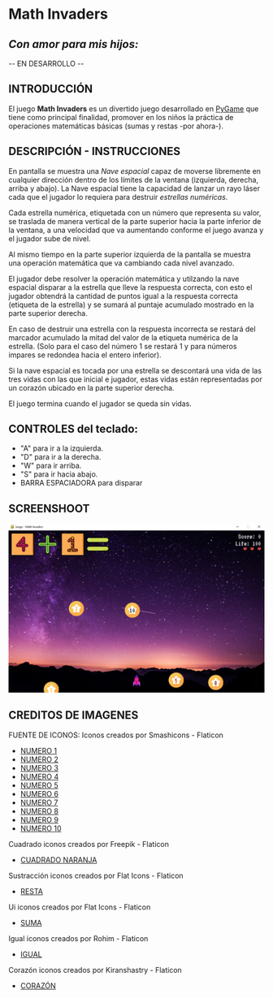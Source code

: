 # Math Invaders
## ***Con amor para mis hijos:***

-- EN DESARROLLO --

## **INTRODUCCIÓN**

El juego **Math Invaders** es un divertido juego desarrollado en [PyGame](https://www.pygame.org/) que tiene como principal finalidad, promover en los niños la práctica de operaciones matemáticas básicas (sumas y restas -por ahora-).

## **DESCRIPCIÓN - INSTRUCCIONES**

En pantalla se muestra una _Nave espacial_ capaz de moverse libremente en cualquier dirección dentro de los límites de la ventana (izquierda, derecha, arriba y abajo). La Nave espacial tiene la capacidad de lanzar un rayo láser cada que el jugador lo requiera para destruir _estrellas numéricas_.

Cada estrella numérica, etiquetada con un número que representa su valor, se traslada de manera vertical de la parte superior hacia la parte inferior de la ventana, a una velocidad que va aumentando conforme el juego avanza y el jugador sube de nivel.

Al mismo tiempo en la parte superior izquierda de la pantalla se muestra una operación matemática que va cambiando cada nivel avanzado.

El jugador debe resolver la operación matemática y utilzando la nave espacial disparar a la estrella que lleve la respuesta correcta, con esto el jugador obtendrá la cantidad de puntos igual a la respuesta correcta (etiqueta de la estrella) y se sumará al puntaje acumulado mostrado en la parte superior derecha.

En caso de destruir una estrella con la respuesta incorrecta se restará del marcador acumulado la mitad del valor de la etiqueta numérica de la estrella. (Solo para el caso del número 1 se restará 1 y para números impares se redondea hacia el entero inferior).

Si la nave espacial es tocada por una estrella se descontará una vida de las tres vidas con las que inicial e jugador, estas vidas están representadas por un corazón ubicado en la parte superior derecha.

El juego termina cuando el jugador se queda sin vidas.

## **CONTROLES del teclado:** 
* "A" para ir a la izquierda.
* "D" para ir a la derecha.
* "W" para ir arriba.
* "S" para ir hacia abajo.
* BARRA ESPACIADORA para disparar

## **SCREENSHOOT**
![Screenshot](/images/Screenshot%202023-09-29%20123631.png)

## **CREDITOS DE IMAGENES**
FUENTE DE ICONOS:
Iconos creados por Smashicons - Flaticon

* [NUMERO 1](https://www.flaticon.es/iconos-gratis/numero-1)
* [NUMERO 2](https://www.flaticon.es/iconos-gratis/numero-2)
* [NUMERO 3](https://www.flaticon.es/iconos-gratis/numero-3)
* [NUMERO 4](https://www.flaticon.es/iconos-gratis/numero-4)
* [NUMERO 5](https://www.flaticon.es/iconos-gratis/numero-5)
* [NUMERO 6](https://www.flaticon.es/iconos-gratis/numero-6)
* [NUMERO 7](https://www.flaticon.es/iconos-gratis/numero-7)
* [NUMERO 8](https://www.flaticon.es/iconos-gratis/numero-8)
* [NUMERO 9](https://www.flaticon.es/iconos-gratis/numero-9)
* [NUMERO 10](https://www.flaticon.es/iconos-gratis/numero-10)


Cuadrado iconos creados por Freepik - Flaticon
* [CUADRADO NARANJA](https://www.flaticon.es/iconos-gratis/cuadrado)

Sustracción iconos creados por Flat Icons - Flaticon
* [RESTA](https://www.flaticon.es/iconos-gratis/sustraccion)

Ui iconos creados por Flat Icons - Flaticon
* [SUMA](https://www.flaticon.es/iconos-gratis/ui) 

Igual iconos creados por Rohim - Flaticon
* [IGUAL](https://www.flaticon.es/iconos-gratis/igual)

Corazón iconos creados por Kiranshastry - Flaticon
* [CORAZÓN](https://www.flaticon.es/iconos-gratis/corazon)
